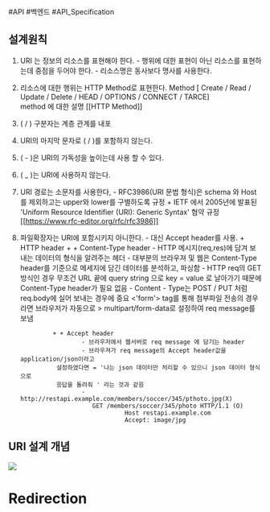 #API #백엔드 #API_Specification 
## 설계원칙

1. URI 는 정보의  리소스를 표현해야 한다.
		- 행위에 대한 표현이 아닌 리소스를 표현하는데 중점을 두어야 한다.
		- 리소스명은 동사보다 명사를 사용한다.
2. 리소스에 대한 행위는 HTTP Method로 표현한다.
		Method [ Create / Read / Update / Delete / HEAD / OPTIONS / CONNECT / TARCE]  
		method 에 대한 설명 [[HTTP Method]]
3. ( / ) 구분자는 계층 관계를 내포
4. URI의 마지막 문자로 ( / )를 포함하지 않는다.
5. ( - )은 URI의 가독성을 높이는데 사용 할 수 있다.
6. ( _ )는 URI에 사용하지 않는다.
7. URI 경로는 소문자를 사용한다,
		- RFC3986(URI 문법 형식)은 schema 와 Host를 제외하고는 upper와 lower를 
	  구별하도록 규정
			  + IETF 에서 2005년에 발표된 'Uniform Resource Identifier (URI): Generic Syntax' 협약 규정  [[https://www.rfc-editor.org/rfc/rfc3986]]		  
8. 파일확장자는 URI에 포함시키지 아니한다.
		- 대신 Accept header를 사용.
			+ HTTP header
				+ + Content-Type header
						-  HTTP 메시지(req,res)에 담겨 보내는 데이터의 형식을 알려주는 헤더
						-  대부분의 브라우져 및 웹은 Content-Type header를 기준으로 메세지에 담긴
			     데이터를 분석하고, 파싱함
					    -  HTTP req의 GET방식인 경우 무조건 URL 끝에 query string 으로 
			     key = value 로 날아가기 때문에 Content-Type header가 필요 없음
						-  Content - Type는 POST / PUT 처럼 req.body에 실어 보내는 경우에 중요
			      <'form'> tag를 통해 첨부파일 전송의 경우라면 브라우저가 자동으로 
						      > multipart/form-data로 설정하여 req message를 보냄   
				
				+ + Accept header
						- 브라우저에서 웹서버로 req message 에 담기는 header
						- 브라우져가 req message의 Accept header값을 application/json이라고
			     설정하였다면 = '나는 json 데이터만 처리할 수 있으니 json 데이터 형식으로 
			     응답을 돌려줘 ' 라는 것과 같음
						- http://restapi.example.com/members/soccer/345/pthoto.jpg(X)
						   GET /members/soccer/345/photo HTTP/1.1 (O) 
									Host restapi.example.com 
									Accept: image/jpg 
									
## URI 설계 개념

![](https://i.imgur.com/SOuzvLr.png)

# Redirection

